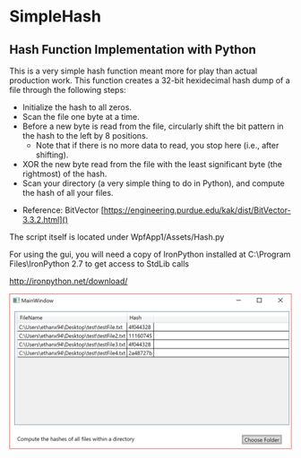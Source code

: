 # SimpleHash
Hash Function Implementation with Python
----------------------------------------
This is a very simple hash function meant more for play than actual production work. This function creates a 32-bit hexidecimal hash dump of a file through the following steps:

 - Initialize the hash to all zeros.
 - Scan the file one byte at a time.
 - Before a new byte is read from the file, circularly shift the bit pattern in the hash to the left by 8 positions.
	* Note that if there is no more data to read, you stop here (i.e., after shifting).
 - XOR the new byte read from the file with the least significant byte (the rightmost) of the hash.
 - Scan your directory (a very simple thing to do in Python), and compute the hash of all your files.
  * Reference: BitVector [https://engineering.purdue.edu/kak/dist/BitVector-3.3.2.html]()


The script itself is located under WpfApp1/Assets/Hash.py

For using the gui, you will need a copy of IronPython installed at C:\Program Files\IronPython 2.7 to get access to StdLib calls

http://ironpython.net/download/

![Screenshot](/Capture.PNG)
